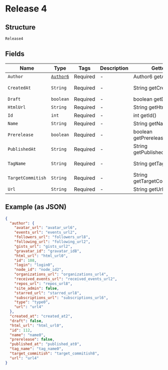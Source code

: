 
# Release 4

## Structure

`Release4`

## Fields

| Name | Type | Tags | Description | Getter | Setter |
|  --- | --- | --- | --- | --- | --- |
| `Author` | [`Author6`](../../doc/models/author-6.md) | Required | - | Author6 getAuthor() | setAuthor(Author6 author) |
| `CreatedAt` | `String` | Required | - | String getCreatedAt() | setCreatedAt(String createdAt) |
| `Draft` | `boolean` | Required | - | boolean getDraft() | setDraft(boolean draft) |
| `HtmlUrl` | `String` | Required | - | String getHtmlUrl() | setHtmlUrl(String htmlUrl) |
| `Id` | `int` | Required | - | int getId() | setId(int id) |
| `Name` | `String` | Required | - | String getName() | setName(String name) |
| `Prerelease` | `boolean` | Required | - | boolean getPrerelease() | setPrerelease(boolean prerelease) |
| `PublishedAt` | `String` | Required | - | String getPublishedAt() | setPublishedAt(String publishedAt) |
| `TagName` | `String` | Required | - | String getTagName() | setTagName(String tagName) |
| `TargetCommitish` | `String` | Required | - | String getTargetCommitish() | setTargetCommitish(String targetCommitish) |
| `Url` | `String` | Required | - | String getUrl() | setUrl(String url) |

## Example (as JSON)

```json
{
  "author": {
    "avatar_url": "avatar_url6",
    "events_url": "events_url2",
    "followers_url": "followers_url8",
    "following_url": "following_url2",
    "gists_url": "gists_url2",
    "gravatar_id": "gravatar_id8",
    "html_url": "html_url0",
    "id": 108,
    "login": "login0",
    "node_id": "node_id2",
    "organizations_url": "organizations_url4",
    "received_events_url": "received_events_url2",
    "repos_url": "repos_url8",
    "site_admin": false,
    "starred_url": "starred_url8",
    "subscriptions_url": "subscriptions_url6",
    "type": "type0",
    "url": "url4"
  },
  "created_at": "created_at2",
  "draft": false,
  "html_url": "html_url0",
  "id": 112,
  "name": "name0",
  "prerelease": false,
  "published_at": "published_at0",
  "tag_name": "tag_name0",
  "target_commitish": "target_commitish8",
  "url": "url4"
}
```

